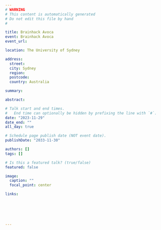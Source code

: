 ```yaml
---
# WARNING
# This content is automatically generated
# Do not edit this file by hand
#

title: Brainhack Avoca
event: Brainhack Avoca
event_url: 

location: The University of Sydney

address:
  street: 
  city: Sydney
  region: 
  postcode: 
  country: Australia

summary: 

abstract: 

# Talk start and end times.
#   End time can optionally be hidden by prefixing the line with `#`.
date: "2023-11-29"
date_end: ""
all_day: true

# Schedule page publish date (NOT event date).
publishDate: "2033-11-30"

authors: []
tags: []

# Is this a featured talk? (true/false)
featured: false

image:
  caption: ""
  focal_point: center

links:






---
```



